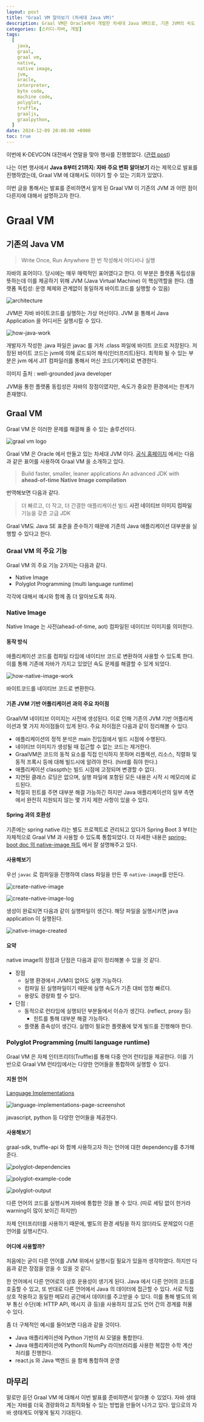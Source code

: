 ```yaml
---
layout: post
title: "Graal VM 알아보기 (차세대 Java VM)"
description: Graal VM은 Oracle에서 개발한 차세대 Java VM으로, 기존 JVM의 속도 문제를 해결하기 위해 사전 컴파일된 네이티브 이미지를 제공하며, 다중 언어 런타임을 지원합니다. Graal VM은 Java SE 표준을 준수하여 기존 Java 애플리케이션을 실행할 수 있으며, Native Image 기능을 통해 실행 속도를 크게 향상시키고, Polyglot Programming을 통해 다양한 언어 간의 상호 운용성을 제공합니다. 이를 통해 Java 애플리케이션에서 Python, JavaScript 등의 코드를 통합하여 사용할 수 있는 가능성을 열어줍니다.
categories: [스터디-자바, 개발]
tags:
  [
    java,
    graal,
    graal vm,
    native,
    native image,
    jvm,
    oracle,
    interpreter,
    byte code,
    machine code,
    polyglot,
    truffle,
    graaljs,
    graalpython,
  ]
date: 2024-12-09 20:00:00 +0900
toc: true
---
```


이번에 K-DEVCON 대전에서 연말을 맞아 행사를 진행했었다. ([관련 post](https://k-devcon.com/entry/Review-2024-11-30%ED%86%A0-K-DEVCON-%EB%8C%80%EC%A0%84-%EB%8C%80%EC%A0%84-%EA%B0%9C%EB%B0%9C%EC%9E%90-%ED%95%9C-%ED%95%B4-%EB%A7%88%EB%AC%B4%EB%A6%AC))

나는 이번 행사에서 **Java 8부터 21까지: 자바 주요 변화 알아보기** 라는 제목으로 발표를 진행하였는데, Graal VM 에 대해서도 이야기 할 수 있는 기회가 있었다.

이번 글을 통해서는 발표를 준비하면서 알게 된 Graal VM 이 기존의 JVM 과 어떤 점이 다른지에 대해서 설명하고자 한다.

# Graal VM

## 기존의 Java VM

> Write Once, Run Anywhere
> 한 번 작성해서 어디서나 실행

자바의 표어이다. 당시에는 매우 매력적인 표어였다고 한다.
이 부분은 플랫폼 독립성을 뜻하는데 이를 제공하기 위해 JVM (Java Virtual Machine) 이 핵심역할을 한다.
(플랫폼 독립성: 운영 체제와 관계없이 동일하게 바이트코드를 실행할 수 있음)

![architecture](/assets/images/2024-12-04-graal-vm/architecture.png)

JVM은 자바 바이트코드를 실행하는 가상 머신이다. JVM 을 통해서 Java Application 을 어디서든 실행시킬 수 있다.

![how-java-work](/assets/images/2024-12-04-graal-vm/how-java-work.png)

개발자가 작성한 .java 파일은 javac 를 거처 .class 파일에 바이트 코드로 저장된다.
저장된 바이트 코드는 jvm에 의해 로드되어 해석(인터프리트)된다.
최적화 될 수 있는 부분은 jvm 에서 JIT 컴파일러를 통해서 머신 코드(기계어)로 변경한다.

이미지 출처 : well-grounded java developer

JVM을 통한 플랫폼 동립성은 자바의 장점이였지만, 속도가 중요한 환경에서는 한계가 존재했다.

## Graal VM

Graal VM 은 이러한 문제를 해결해 줄 수 있는 솔루션이다.

![graal vm logo](/assets/images/2024-12-04-graal-vm/graalvm_rabbit_icon.svg)

Graal VM 은 Oracle 에서 만들고 있는 차세대 JVM 이다. [공식 홈페이지](https://www.graalvm.org/) 에서는 다음과 같은 표어를 사용하여 Graal VM 을 소개하고 있다.

> Build faster, smaller, leaner applications
> An advanced JDK with **ahead-of-time Native Image compilation**

번역해보면 다음과 같다.

> 더 빠르고, 더 작고, 더 간결한 애플리케이션 빌드
> **사전 네이티브 이미지 컴파일** 기능을 갖춘 고급 JDK

Graal VM도 Java SE 표준을 준수하기 때문에 기존의 Java 애플리케이션 대부분을 실행할 수 있다고 한다.

### Graal VM 의 주요 기능

Graal VM 의 주요 기능 2가지는 다음과 같다.

- Native Image
- Polyglot Programming (multi language runtime)

각각에 대해서 예시와 함께 좀 더 알아보도록 하자.

### Native Image

Native Image 는 사전(ahead-of-time, aot) 컴파일된 네이티브 이미지를 의미한다.

#### 동작 방식

애플리케이션 코드를 컴파일 타임에 네이티브 코드로 변환하여 사용할 수 있도록 한다. 이를 통해 기존에 자바가 가지고 있었던 속도 문제를 해결할 수 있게 되었다.

![how-native-image-work](/assets/images/2024-12-04-graal-vm/how-native-image-work.png)

바이트코드를 네이티브 코드로 변환한다.

#### 기존 JVM 기반 어플리케이션 과의 주요 차이점

GraalVM 네이티브 이미지는 사전에 생성된다.
이로 인해 기존의 JVM 기반 어플리케이션과 몇 가지 차이점들이 있게 된다. 주요 차이점은 다음과 같이 정리해볼 수 있다.

- 애플리케이션의 정적 분석은 main 진입점에서 빌드 시점에 수행된다.
- 네이티브 이미지가 생성될 때 접근할 수 없는 코드는 제거한다.
- GraalVM은 코드의 동적 요소를 직접 인식하지 못하며 리플렉션, 리소스, 직렬화 및 동적 프록시 등에 대해 빌드시에 알려야 한다. (hint를 줘야 한다.)
- 애플리케이션 classpth는 빌드 시점에 고정되며 변경할 수 없다.
- 지연된 클래스 로딩은 없으며, 실행 파일에 포함된 모든 내용은 시작 시 메모리에 로드된다.
- 적절히 힌트를 주면 대부분 해결 가능하긴 하지만 Java 애플리케이션의 일부 측면에서 완전히 지원되지 않는 몇 가지 제한 사항이 있을 수 있다.

#### Spring 과의 호환성

기존에는 spring native 라는 별도 프로젝트로 관리되고 있다가 Spring Boot 3 부터는 자체적으로 Graal VM 과 사용할 수 있도록 통합되었다.
더 자세한 내용은 [spring-boot doc 의 native-image 파트](https://docs.spring.io/spring-boot/reference/packaging/native-image/introducing-graalvm-native-images.html) 에서 잘 설명해주고 있다.

#### 사용해보기

우선 `javac` 로 컴파일을 진행하여 class 파일을 만든 후 `native-image`를 만든다.

![create-native-image](/assets/images/2024-12-04-graal-vm/create-native-image.png)

![create-native-image-log](/assets/images/2024-12-04-graal-vm/create-native-image-log.png)

생성이 완료되면 다음과 같이 실행파일이 생긴다. 해당 파일을 실행시키면 java application 이 실행된다.

![native-image-created](/assets/images/2024-12-04-graal-vm/native-image-created.png)

#### 요약

native image의 장점과 단점은 다음과 같이 정리해볼 수 있을 것 같다.

- 장점
  - 실행 환경에서 JVM이 없어도 실행 가능하다.
  - 컴파일 된 실행파일이기 때문에 실행 속도가 기존 대비 엄청 빠르다.
  - 용량도 경량화 할 수 있다.
- 단점 :
  - 동적으로 런타임에 실행되던 부분들에서 이슈가 생긴다. (reflect, proxy 등)
    - 힌트를 통해 대부분 해결 가능하다.
  - 플랫폼 종속성이 생긴다. 실행이 필요한 플랫폼에 맞게 빌드를 진행해야 한다.

### Polyglot Programming (multi language runtime)

Graal VM 은 자체 인터프리터(Truffle)를 통해 다중 언어 런타임을 제공한다. 이를 기반으로 Graal VM 런타임에서는 다양한 언어들을 통합하여 실행할 수 있다.

#### 지원 언어

[Language Implementations](https://www.graalvm.org/latest/graalvm-as-a-platform/language-implementation-framework/Languages/)

![language-implementations-page-screenshot](/assets/images/2024-12-04-graal-vm/language-implementations-page-screenshot.png)

javascript, python 등 다양한 언어들을 제공한다.

#### 사용해보기

graal-sdk, truffle-api 와 함께 사용하고자 하는 언어에 대한 dependency를 추가해준다.

![polyglot-dependencies](/assets/images/2024-12-04-graal-vm/polyglot-dependencies.png)

![polyglot-example-code](/assets/images/2024-12-04-graal-vm/polyglot-example-code.png)

![polyglot-output](/assets/images/2024-12-04-graal-vm/polyglot-output.png)

다른 언어의 코드를 실행시켜 자바에 통합한 것을 볼 수 있다. (따로 세팅 없이 한거라 warning이 많이 보이긴 하지만)

자체 인터프리터를 사용하기 때문에, 별도의 환경 세팅을 하지 않더라도 문제없이 다른 언어를 실행시킨다.

#### 어디에 사용할까?

처음에는 굳이 다른 언어를 JVM 위에서 실행시킬 필요가 있을까 생각하였다.
하지만 다음과 같은 장점을 얻을 수 있을 것 같다.

한 언어에서 다른 언어로의 상호 운용성이 생기게 된다.
Java 에서 다른 언어의 코드를 호출할 수 있고, 또 반대로 다른 언어에서 Java 의 데이터에 접근할 수 있다.
서로 직접 상호 작용하고 동일한 메모리 공간에서 데이터를 주고받을 수 있다.
이를 통해 별도의 외부 통신 수단(예: HTTP API, 메시지 큐 등)을 사용하지 않고도 언어 간의 경계를 허물 수 있다.

좀 더 구체적인 예시를 들어보면 다음과 같을 것이다.

- Java 애플리케이션에 Python 기반의 AI 모델을 통합한다.
- Java 애플리케이션에 Python의 NumPy 라이브러리를 사용한 복잡한 수학 계산 처리를 진행한다.
- react.js 와 Java 백엔드 을 함께 통합하여 운영

## 마무리

말로만 듣던 Graal VM 에 대해서 이번 발표를 준비하면서 알아볼 수 있었다. 자바 생태계는 자바를 더욱 경량화하고 최적화될 수 있는 방법을 만들어 나가고 있다. 앞으로의 자바 생태계도 어떻게 될지 기대된다.
